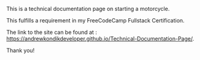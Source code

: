 This is a technical documentation page on starting a motorcycle.

This fulfills a requirement in my FreeCodeCamp Fullstack Certification.

The link to the site can be found at : https://andrewkondikdeveloper.github.io/Technical-Documentation-Page/.

Thank you!
